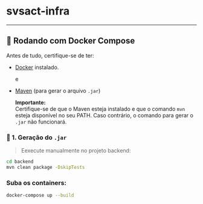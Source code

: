 # svsact-infra


---

## 🐳 Rodando com Docker Compose

Antes de tudo, certifique-se de ter:

- [Docker](https://www.docker.com/get-started)  instalado.

  e

- [Maven](https://maven.apache.org/install.html) (para gerar o arquivo `.jar`)

  **Importante:**  
Certifique-se de que o Maven esteja instalado e que o comando `mvn` esteja disponível no seu PATH. Caso contrário, o comando para gerar o `.jar` não funcionará. 


### 🔧 1. Geração do `.jar`

>  Eexecute manualmente no projeto backend:
```bash
cd backend
mvn clean package -DskipTests

````
### Suba os containers:
```bash
docker-compose up --build

````

